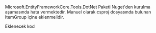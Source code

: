 Microsoft.EntityFrameworkCore.Tools.DotNet Paketi Nuget'den kurulma aşamasında hata vermektedir. 
Manuel olarak csproj dosyasında bulunan ItemGroup içine eklenmelidir.

Eklenecek kod <DotNetCliToolReference Include="Microsoft.EntityFrameworkCore.Tools.DotNet" Version="2.0.1" />
